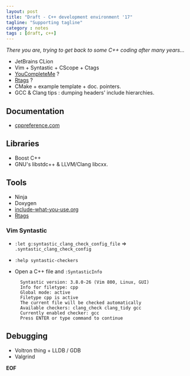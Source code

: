 ```yaml
---
layout: post
title: "Draft - C++ development environment '17"
tagline: "Supporting tagline"
category : notes
tags : [draft, c++]
---
```


_There you are, trying to get back to some C++ coding after many years..._

* JetBrains CLion
* Vim + Syntastic + CScope + Ctags
* [YouCompleteMe](http://vimawesome.com/plugin/youcompleteme) ?
* [Rtags](https://github.com/Andersbakken/rtags) ?
* CMake + example template + doc. pointers.
* GCC & Clang tips : dumping headers' include hierarchies.

## Documentation

* [cppreference.com](http://en.cppreference.com/)

## Libraries

* Boost C++
* GNU's libstdc++ & LLVM/Clang libcxx.

## Tools

* Ninja
* Doxygen
* [include-what-you-use.org](https://include-what-you-use.org/)
* [Rtags](https://github.com/Andersbakken/rtags)

### Vim Syntastic

* `:let g:syntastic_clang_check_config_file` ⇒ `.syntastic_clang_check_config`
* `:help syntastic-checkers`
* Open a C++ file and `:SyntasticInfo`

        Syntastic version: 3.8.0-26 (Vim 800, Linux, GUI)
        Info for filetype: cpp
        Global mode: active
        Filetype cpp is active
        The current file will be checked automatically
        Available checkers: clang_check clang_tidy gcc
        Currently enabled checker: gcc
        Press ENTER or type command to continue

## Debugging

* Voltron thing + LLDB / GDB
* Valgrind

__EOF__
